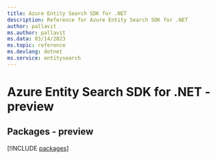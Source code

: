 ```yaml
---
title: Azure Entity Search SDK for .NET
description: Reference for Azure Entity Search SDK for .NET
author: pallavit
ms.author: pallavit
ms.data: 03/14/2023
ms.topic: reference
ms.devlang: dotnet
ms.service: entitysearch
---
```

# Azure Entity Search SDK for .NET - preview
## Packages - preview
[!INCLUDE [packages](entity-search-index.md)]